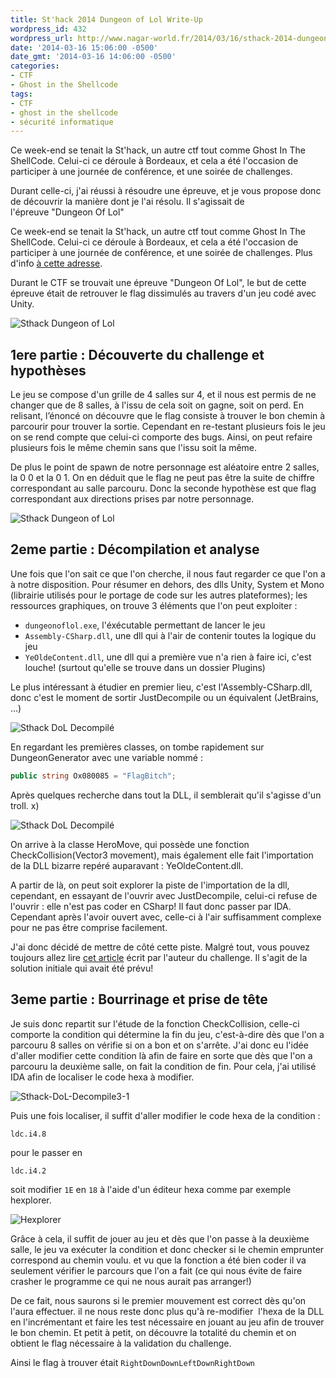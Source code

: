 ```yaml
---
title: St'hack 2014 Dungeon of Lol Write-Up
wordpress_id: 432
wordpress_url: http://www.nagar-world.fr/2014/03/16/sthack-2014-dungeon-of-lol-write-up-2/
date: '2014-03-16 15:06:00 -0500'
date_gmt: '2014-03-16 14:06:00 -0500'
categories:
- CTF
- Ghost in the Shellcode
tags:
- CTF
- ghost in the shellcode
- sécurité informatique
---
```


Ce week-end se tenait la St'hack, un autre ctf tout comme Ghost In The ShellCode. Celui-ci ce déroule à Bordeaux, et cela a été l'occasion de participer à une journée de conférence, et une soirée de challenges.

Durant celle-ci, j'ai réussi à résoudre une épreuve, et je vous propose donc de découvrir la manière dont je l'ai résolu. Il s'agissait de l'épreuve "Dungeon Of Lol"

<!--more-->

Ce week-end se tenait la St'hack, un autre ctf tout comme Ghost In The ShellCode. Celui-ci ce déroule à Bordeaux, et cela a été l'occasion de participer à une journée de conférence, et une soirée de challenges. Plus d'info [à cette adresse](https://www.sthack.fr/).

Durant le CTF se trouvait une épreuve "Dungeon Of Lol", le but de cette épreuve était de retrouver le flag dissimulés au travers d'un jeu codé avec Unity.

![Sthack Dungeon of Lol](/assets/images/uploads/2014/03/Sthack-DoL-Accueil.png)

## 1ere partie : Découverte du challenge et hypothèses

Le jeu se compose d'un grille de 4 salles sur 4, et il nous est permis de ne changer que de 8 salles, à l'issu de cela soit on gagne, soit on perd. En relisant, l’énoncé on découvre que le flag consiste à trouver le bon chemin à parcourir pour trouver la sortie. Cependant en re-testant plusieurs fois le jeu on se rend compte que celui-ci comporte des bugs. Ainsi, on peut refaire plusieurs fois le même chemin sans que l'issu soit la même.

De plus le point de spawn de notre personnage est aléatoire entre 2 salles, la 0 0 et la 0 1. On en déduit que le flag ne peut pas être la suite de chiffre correspondant au salle parcouru. Donc la seconde hypothèse est que flag correspondant aux directions prises par notre personnage.

![Sthack Dungeon of Lol](/assets/images/uploads/2014/03/Sthack-DoL-Game1.png)

## 2eme partie : Décompilation et analyse

Une fois que l'on sait ce que l'on cherche, il nous faut regarder ce que l'on a à notre disposition. Pour résumer en dehors, des dlls Unity, System et Mono (librairie utilisés pour le portage de code sur les autres plateformes); les ressources graphiques, on trouve 3 éléments que l'on peut exploiter :

- `dungeonoflol.exe`, l'éxécutable permettant de lancer le jeu
- `Assembly-CSharp.dll`, une dll qui à l'air de contenir toutes la logique du jeu
- `YeOldeContent.dll`, une dll qui a première vue n'a rien à faire ici, c'est louche! (surtout qu'elle se trouve dans un dossier Plugins)

Le plus intéressant à étudier en premier lieu, c'est l'Assembly-CSharp.dll, donc c'est le moment de sortir JustDecompile ou un équivalent (JetBrains, ...)

![Sthack DoL Decompilé](/assets/images/uploads/2014/03/Sthack-DoL-Decompile-1.png)

En regardant les premières classes, on tombe rapidement sur DungeonGenerator avec une variable nommé :

```csharp
public string Ox080085 = "FlagBitch";
```

Après quelques recherche dans tout la DLL, il semblerait qu'il s'agisse d'un troll. x)

![Sthack DoL Decompilé](/assets/images/uploads/2014/03/Sthack-DoL-Decompile2-1.png)

On arrive à la classe HeroMove, qui possède une fonction CheckCollision(Vector3 movement), mais également elle fait l'importation de la DLL bizarre repéré auparavant : YeOldeContent.dll.

A partir de là, on peut soit explorer la piste de l'importation de la dll, cependant, en essayant de l'ouvrir avec JustDecompile, celui-ci refuse de l'ouvrir : elle n'est pas coder en CSharp! Il faut donc passer par IDA. Cependant après l'avoir ouvert avec, celle-ci à l'air suffisamment complexe pour ne pas être comprise facilement.

J'ai donc décidé de mettre de côté cette piste. Malgré tout, vous pouvez toujours allez lire [cet article](http://cubeslam.net/2014/03/15/sthack-unity2d-dllimport-and-monty-python/) écrit par l'auteur du challenge. Il s'agit de la solution initiale qui avait été prévu!

## 3eme partie : Bourrinage et prise de tête

Je suis donc repartit sur l'étude de la fonction CheckCollision, celle-ci comporte la condition qui détermine la fin du jeu, c'est-à-dire dès que l'on a parcouru 8 salles on vérifie si on a bon et on s'arrête. J'ai donc eu l'idée d'aller modifier cette condition là afin de faire en sorte que dès que l'on a parcouru la deuxième salle, on fait la condition de fin. Pour cela, j'ai utilisé IDA afin de localiser le code hexa à modifier.

![Sthack-DoL-Decompile3-1](/assets/images/uploads/2014/03/Sthack-DoL-Decompile3-1.png)

Puis une fois localiser, il suffit d'aller modifier le code hexa de la condition :

`ldc.i4.8`

pour le passer en

`ldc.i4.2`

soit modifier `1E` en `18` à l'aide d'un éditeur hexa comme par exemple hexplorer.

![Hexplorer](/assets/images/uploads/2014/03/Sthack-DoL-Decompile4.png)

Grâce à cela, il suffit de jouer au jeu et dès que l'on passe à la deuxième salle, le jeu va exécuter la condition et donc checker si le chemin emprunter correspond au chemin voulu. et vu que la fonction a été bien coder il va seulement vérifier le parcours que l'on a fait (ce qui nous évite de faire crasher le programme ce qui ne nous aurait pas arranger!)

De ce fait, nous saurons si le premier mouvement est correct dès qu'on l'aura effectuer. il ne nous reste donc plus qu'à re-modifier  l'hexa de la DLL en l'incrémentant et faire les test nécessaire en jouant au jeu afin de trouver le bon chemin. Et petit à petit, on découvre la totalité du chemin et on obtient le flag nécessaire à la validation du challenge.

Ainsi le flag à trouver était `RightDownDownLeftDownRightDown`
